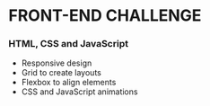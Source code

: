 # FRONT-END CHALLENGE

### HTML, CSS and JavaScript

- Responsive design
- Grid to create layouts
- Flexbox to align elements
- CSS and JavaScript animations
